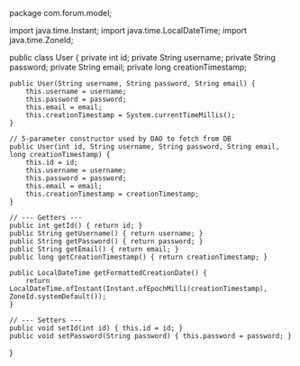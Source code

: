 package com.forum.model;

import java.time.Instant;
import java.time.LocalDateTime;
import java.time.ZoneId;

public class User {
    private int id;
    private String username;
    private String password; 
    private String email;
    private long creationTimestamp; 

    public User(String username, String password, String email) {
        this.username = username;
        this.password = password;
        this.email = email;
        this.creationTimestamp = System.currentTimeMillis(); 
    }

    // 5-parameter constructor used by DAO to fetch from DB
    public User(int id, String username, String password, String email, long creationTimestamp) {
        this.id = id;
        this.username = username;
        this.password = password;
        this.email = email;
        this.creationTimestamp = creationTimestamp;
    }

    // --- Getters ---
    public int getId() { return id; }
    public String getUsername() { return username; }
    public String getPassword() { return password; }
    public String getEmail() { return email; }
    public long getCreationTimestamp() { return creationTimestamp; }

    public LocalDateTime getFormattedCreationDate() {
        return LocalDateTime.ofInstant(Instant.ofEpochMilli(creationTimestamp), ZoneId.systemDefault());
    }
    
    // --- Setters ---
    public void setId(int id) { this.id = id; }
    public void setPassword(String password) { this.password = password; }
}
